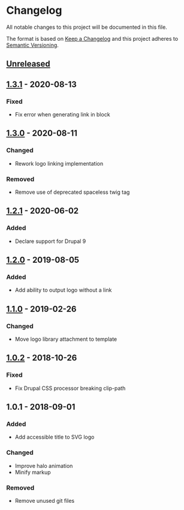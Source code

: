 # Changelog

All notable changes to this project will be documented in this file.

The format is based on [Keep a Changelog](http://keepachangelog.com/en/1.0.0/)
and this project adheres to [Semantic Versioning](http://semver.org/spec/v2.0.0.html).

## [Unreleased]

## [1.3.1] - 2020-08-13
### Fixed
- Fix error when generating link in block

## [1.3.0] - 2020-08-11
### Changed
- Rework logo linking implementation

### Removed
- Remove use of deprecated spaceless twig tag

## [1.2.1] - 2020-06-02
### Added
- Declare support for Drupal 9

## [1.2.0] - 2019-08-05
### Added
- Add ability to output logo without a link

## [1.1.0] - 2019-02-26
### Changed
- Move logo library attachment to template

## [1.0.2] - 2018-10-26
### Fixed
- Fix Drupal CSS processor breaking clip-path

## 1.0.1 - 2018-09-01
### Added
- Add accessible title to SVG logo

### Changed
- Improve halo animation
- Minify markup

### Removed
- Remove unused git files

[Unreleased]: https://bitbucket.org/projectcosmic/cosmic_attribution/branches/compare/HEAD..v1.3.1
[1.3.1]: https://bitbucket.org/projectcosmic/cosmic_attribution/branches/compare/v1.3.1..v1.3.0
[1.3.0]: https://bitbucket.org/projectcosmic/cosmic_attribution/branches/compare/v1.3.0..1.2.1
[1.2.1]: https://bitbucket.org/projectcosmic/cosmic_attribution/branches/compare/1.2.1..1.2.0
[1.2.0]: https://bitbucket.org/projectcosmic/cosmic_attribution/branches/compare/1.2.0..1.1.0
[1.1.0]: https://bitbucket.org/projectcosmic/cosmic_attribution/branches/compare/1.1.0..1.0.2
[1.0.2]: https://bitbucket.org/projectcosmic/cosmic_attribution/branches/compare/1.0.2..1.0.1
